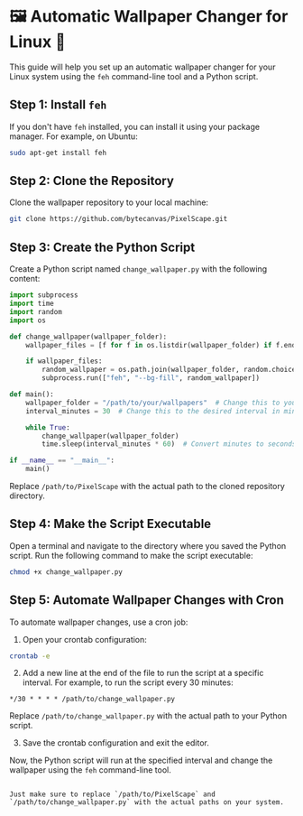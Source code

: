 <p align="center">
  <h1>🖼️ Automatic Wallpaper Changer for Linux 🐧</h1>
</p>

This guide will help you set up an automatic wallpaper changer for your Linux system using the `feh` command-line tool and a Python script.

## Step 1: Install `feh`

If you don't have `feh` installed, you can install it using your package manager. For example, on Ubuntu:

```bash
sudo apt-get install feh
```

## Step 2: Clone the Repository

Clone the wallpaper repository to your local machine:

```bash
git clone https://github.com/bytecanvas/PixelScape.git
```

## Step 3: Create the Python Script

Create a Python script named `change_wallpaper.py` with the following content:

```python
import subprocess
import time
import random
import os

def change_wallpaper(wallpaper_folder):
    wallpaper_files = [f for f in os.listdir(wallpaper_folder) if f.endswith(('.jpg', '.png', '.bmp'))]

    if wallpaper_files:
        random_wallpaper = os.path.join(wallpaper_folder, random.choice(wallpaper_files))
        subprocess.run(["feh", "--bg-fill", random_wallpaper])

def main():
    wallpaper_folder = "/path/to/your/wallpapers"  # Change this to your wallpaper folder path
    interval_minutes = 30  # Change this to the desired interval in minutes

    while True:
        change_wallpaper(wallpaper_folder)
        time.sleep(interval_minutes * 60)  # Convert minutes to seconds

if __name__ == "__main__":
    main()

```

Replace `/path/to/PixelScape` with the actual path to the cloned repository directory.

## Step 4: Make the Script Executable

Open a terminal and navigate to the directory where you saved the Python script. Run the following command to make the script executable:

```bash
chmod +x change_wallpaper.py
```

## Step 5: Automate Wallpaper Changes with Cron

To automate wallpaper changes, use a cron job:

1. Open your crontab configuration:

```bash
crontab -e
```

2. Add a new line at the end of the file to run the script at a specific interval. For example, to run the script every 30 minutes:

```
*/30 * * * * /path/to/change_wallpaper.py
```

Replace `/path/to/change_wallpaper.py` with the actual path to your Python script.

3. Save the crontab configuration and exit the editor.

Now, the Python script will run at the specified interval and change the wallpaper using the `feh` command-line tool.
```

Just make sure to replace `/path/to/PixelScape` and `/path/to/change_wallpaper.py` with the actual paths on your system.
